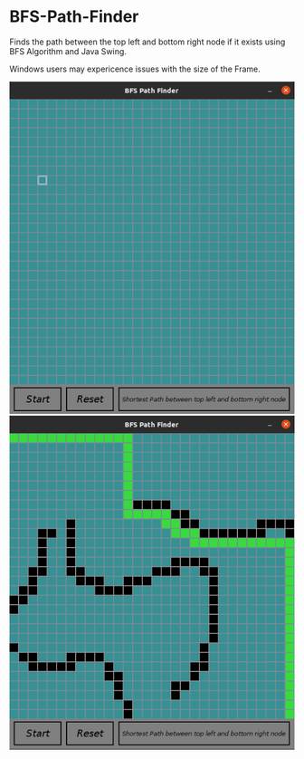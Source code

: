 # BFS-Path-Finder
Finds the path between the top left and bottom right node if it exists using BFS Algorithm and Java Swing.

Windows users may expericence issues with the size of the Frame.

<img src = "images/image1.png">

<img src = "images/image2.png">
